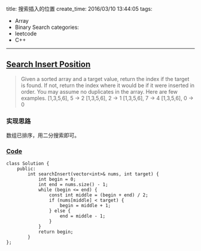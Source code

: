 title: 搜索插入的位置
create_time: 2016/03/10 13:44:05
tags:
- Array
- Binary Search
categories:
- leetcode
- C++

---
## [Search Insert Position](https://leetcode.com/problems/search-insert-position/)
> Given a sorted array and a target value, return the index if the target is found. If not, return the index where it would be if it were inserted in order.
> You may assume no duplicates in the array.
> Here are few examples.
> [1,3,5,6], 5 → 2
> [1,3,5,6], 2 → 1
> [1,3,5,6], 7 → 4
> [1,3,5,6], 0 → 0

### 实现思路
数组已排序，用二分搜索即可。

### [Code](https://github.com/Finalcheat/leetcode/blob/master/src/Search-Insert-Position.cpp)
```
class Solution {
    public:
        int searchInsert(vector<int>& nums, int target) {
            int begin = 0;
            int end = nums.size() - 1;
            while (begin <= end) {
                const int middle = (begin + end) / 2;
                if (nums[middle] < target) {
                    begin = middle + 1;
                } else {
                    end = middle - 1;
                }
            }
            return begin;
        }
};
```
